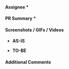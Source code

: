 <!-- Thank you for contributing a pull request! -->
<!-- * are required. -->

#### Assignee *
<!-- Github Username. e.g. myungjunlee -->


#### PR Summary *
<!-- A short description of what this pull request does. e.g. 새로운 페이지 진입 시, 스크립트 에러 버그 수정 PR입니다 -->


#### Screenshots / GIFs / Videos
<!-- If the PR includes changes, please include screenshots/GIFs/videos for the team and reviewers. -->
- **AS-IS**

- **TO-BE**


#### Additional Comments
<!-- Add any additional information or comments that would be helpful to the team or reviewers. e.g. 기획서 첨부, 레퍼런스 링크 -->

